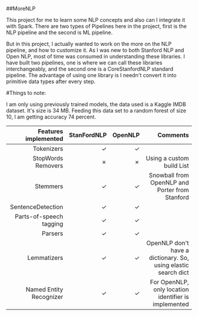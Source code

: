 ##MoreNLP

This project for me to learn some NLP concepts and also can I integrate it with Spark.
There are two types of Pipelines here in the project, first is the NLP pipeline and
the second is ML pipeline.

But in this project, I actually wanted to work on the more on the NLP pipeline, and how to customize it.
As I was new to both Stanford NLP and Open NLP, most of time was consumed in understanding these libraries.
I have built two pipelines, one is where we can call these libraries interchangeably, and
the second one is a CoreStanfordNLP standard pipeline. The advantage of using one library is I needn't convert it into
primitive data types after every step.

#Things to note:

I am only using previously trained models, the data used is a Kaggle IMDB dataset. It's size is 34 MB. Feeding this data set to a random forest 
of size 10, I am getting accuracy 74 percent.


Features implemented |  StanFordNLP | OpenNLP | Comments |
--------------------:|-------------:|--------:|---------:|
Tokenizers           |                ✓                  |             ✓             |
StopWords Removers   |                ✗                  |             ✗             |  Using a custom build List 
Stemmers             |                ✓                  |             ✓             |  Snowball from OpenNLP and Porter from Stanford                                                                         
SentenceDetection           |                ✓                  |             ✓             |
Parts-of-speech tagging     |                ✓                  |             ✓             |
Parsers                     |                ✓                  |             ✓             |
Lemmatizers                 |                ✓                  |             ✓             |  OpenNLP don't have a dictionary. So, using elastic search dict
Named Entity Recognizer     |                ✓                  |             ✓             |  For OpenNLP, only location identifier is implemented